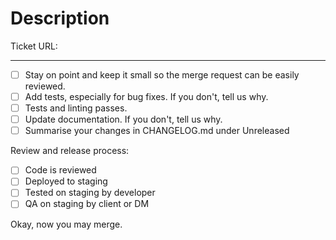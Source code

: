# Description

<!-- Describe your pull request, and instructions for the reviewer. -->

Ticket URL:

---

<!-- Please tick or remove these as relevant. Provide further details if valuable. Be pragmatic. -->

- [ ] Stay on point and keep it small so the merge request can be easily reviewed.
- [ ] Add tests, especially for bug fixes. If you don't, tell us why.
- [ ] Tests and linting passes.
- [ ] Update documentation. If you don't, tell us why.
- [ ] Summarise your changes in CHANGELOG.md under Unreleased

Review and release process:

- [ ] Code is reviewed
- [ ] Deployed to staging
- [ ] Tested on staging by developer
- [ ] QA on staging by client or DM

Okay, now you may merge.
